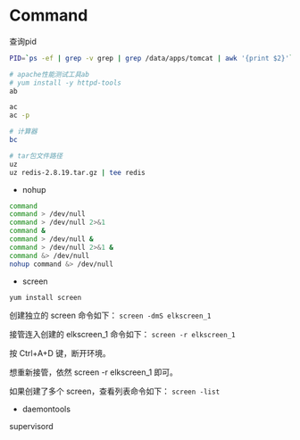# Command

查询pid
```bash
PID=`ps -ef | grep -v grep | grep /data/apps/tomcat | awk '{print $2}'`
```


```bash
# apache性能测试工具ab
# yum install -y httpd-tools
ab

ac
ac -p

# 计算器
bc

# tar包文件路径
uz
uz redis-2.8.19.tar.gz | tee redis
```

- nohup

```bash
command
command > /dev/null
command > /dev/null 2>&1
command &
command > /dev/null &
command > /dev/null 2>&1 &
command &> /dev/null
nohup command &> /dev/null
```

- screen

```bash
yum install screen
```

创建独立的 screen 命令如下：
`screen -dmS elkscreen_1`

接管连入创建的 elkscreen_1 命令如下：
`screen -r elkscreen_1`

按 Ctrl+A+D 键，断开环境。

想重新接管，依然 screen -r elkscreen_1 即可。

如果创建了多个 screen，查看列表命令如下：
`screen -list`

- daemontools

supervisord